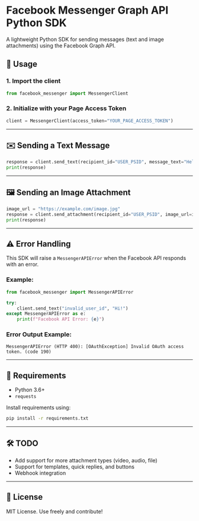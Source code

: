 
# Facebook Messenger Graph API Python SDK

A lightweight Python SDK for sending messages (text and image attachments) using the Facebook Graph API.

## 🚀 Usage

### 1. Import the client

```python
from facebook_messenger import MessengerClient
```

### 2. Initialize with your Page Access Token

```python
client = MessengerClient(access_token="YOUR_PAGE_ACCESS_TOKEN")
```

---

## ✉️ Sending a Text Message

```python
response = client.send_text(recipient_id="USER_PSID", message_text="Hello, user!")
print(response)
```

---

## 🖼️ Sending an Image Attachment

```python
image_url = "https://example.com/image.jpg"
response = client.send_attachment(recipient_id="USER_PSID", image_url=image_url)
print(response)
```

---

## ⚠️ Error Handling

This SDK will raise a `MessengerAPIError` when the Facebook API responds with an error.

### Example:

```python
from facebook_messenger import MessengerAPIError

try:
    client.send_text("invalid_user_id", "Hi!")
except MessengerAPIError as e:
    print(f"Facebook API Error: {e}")
```

### Error Output Example:

```
MessengerAPIError (HTTP 400): [OAuthException] Invalid OAuth access token. (code 190)
```

---

## 📄 Requirements

- Python 3.6+
- `requests`

Install requirements using:

```bash
pip install -r requirements.txt
```

---

## 🛠️ TODO

- Add support for more attachment types (video, audio, file)
- Support for templates, quick replies, and buttons
- Webhook integration

---

## 📃 License

MIT License. Use freely and contribute!
